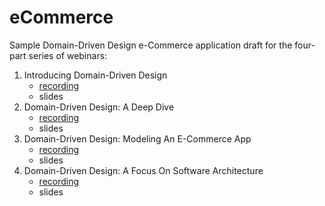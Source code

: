# eCommerce
Sample Domain-Driven Design e-Commerce application draft for the four-part series of webinars:

1. Introducing Domain-Driven Design
	- [recording](https://youtu.be/5B_61gh2ZsU "recording")
	- slides
1. Domain-Driven Design: A Deep Dive
	- [recording](https://youtu.be/kutJeHp5n50 "recording")
	- slides
1. Domain-Driven Design: Modeling An E-Commerce App
	- [recording](https://youtu.be/YDGcg8p1Nzc "recording")
	- slides
1. Domain-Driven Design: A Focus On Software Architecture
	- [recording](https://youtu.be/uwIrEaJDngo "recording")
	- slides
